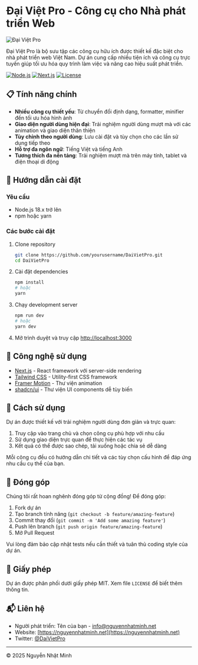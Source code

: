 # Đại Việt Pro - Công cụ cho Nhà phát triển Web

![Đại Việt Pro](https://github.com/yourusername/DaiVietPro/raw/main/public/images/banner.png)

Đại Việt Pro là bộ sưu tập các công cụ hữu ích được thiết kế đặc biệt cho nhà phát triển web Việt Nam. Dự án cung cấp nhiều tiện ích và công cụ trực tuyến giúp tối ưu hóa quy trình làm việc và nâng cao hiệu suất phát triển.

[![Node.js](https://img.shields.io/badge/Node.js-v18.x-green.svg)](https://nodejs.org/)
[![Next.js](https://img.shields.io/badge/Next.js-v14.x-black.svg)](https://nextjs.org/)
[![License](https://img.shields.io/badge/License-MIT-blue.svg)](LICENSE)

## 📋 Tính năng chính

- **Nhiều công cụ thiết yếu**: Từ chuyển đổi định dạng, formatter, minifier đến tối ưu hóa hình ảnh
- **Giao diện người dùng hiện đại**: Trải nghiệm người dùng mượt mà với các animation và giao diện thân thiện
- **Tùy chỉnh theo người dùng**: Lưu cài đặt và tùy chọn cho các lần sử dụng tiếp theo
- **Hỗ trợ đa ngôn ngữ**: Tiếng Việt và tiếng Anh
- **Tương thích đa nền tảng**: Trải nghiệm mượt mà trên máy tính, tablet và điện thoại di động

## 🚀 Hướng dẫn cài đặt

### Yêu cầu

- Node.js 18.x trở lên
- npm hoặc yarn

### Các bước cài đặt

1. Clone repository

   ```bash
   git clone https://github.com/yourusername/DaiVietPro.git
   cd DaiVietPro
   ```

2. Cài đặt dependencies

   ```bash
   npm install
   # hoặc
   yarn
   ```

3. Chạy development server

   ```bash
   npm run dev
   # hoặc
   yarn dev
   ```

4. Mở trình duyệt và truy cập [http://localhost:3000](http://localhost:3000)

## 🔧 Công nghệ sử dụng

- [Next.js](https://nextjs.org/) - React framework với server-side rendering
- [Tailwind CSS](https://tailwindcss.com/) - Utility-first CSS framework
- [Framer Motion](https://www.framer.com/motion/) - Thư viện animation
- [shadcn/ui](https://ui.shadcn.com/) - Thư viện UI components dễ tùy biến

## 📖 Cách sử dụng

Dự án được thiết kế với trải nghiệm người dùng đơn giản và trực quan:

1. Truy cập vào trang chủ và chọn công cụ phù hợp với nhu cầu
2. Sử dụng giao diện trực quan để thực hiện các tác vụ
3. Kết quả có thể được sao chép, tải xuống hoặc chia sẻ dễ dàng

Mỗi công cụ đều có hướng dẫn chi tiết và các tùy chọn cấu hình để đáp ứng nhu cầu cụ thể của bạn.

## 🤝 Đóng góp

Chúng tôi rất hoan nghênh đóng góp từ cộng đồng! Để đóng góp:

1. Fork dự án
2. Tạo branch tính năng (`git checkout -b feature/amazing-feature`)
3. Commit thay đổi (`git commit -m 'Add some amazing feature'`)
4. Push lên branch (`git push origin feature/amazing-feature`)
5. Mở Pull Request

Vui lòng đảm bảo cập nhật tests nếu cần thiết và tuân thủ coding style của dự án.

## 📝 Giấy phép

Dự án được phân phối dưới giấy phép MIT. Xem file `LICENSE` để biết thêm thông tin.

## 📬 Liên hệ

- Người phát triển: Tên của bạn - [info@nguyennhatminh.net](mailto:info@nguyennhatminh.net)
- Website: [https://nguyennhatminh.net](https://nguyennhatminh.net)
- Twitter: [@DaiVietPro](https://twitter.com/DaiVietPro)

---

&copy; 2025 Nguyễn Nhật Minh

